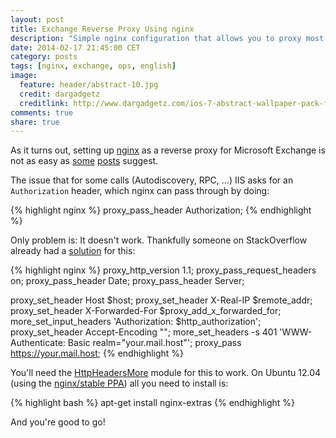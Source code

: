 ```yaml
---
layout: post
title: Exchange Reverse Proxy Using nginx
description: "Simple nginx configuration that allows you to proxy most of Microsoft Exchange."
date: 2014-02-17 21:45:00 CET
category: posts
tags: [nginx, exchange, ops, english]
image:
  feature: header/abstract-10.jpg
  credit: dargadgetz
  creditlink: http://www.dargadgetz.com/ios-7-abstract-wallpaper-pack-for-iphone-5-and-ipod-touch-retina/
comments: true
share: true
---
```


As it turns out, setting up [nginx](http://nginx.org) as a reverse proxy for Microsoft Exchange is not as easy as [some](http://blog.friedlandreas.net/2013/07/reverseproxy-fur-eas-exchange-activesync-und-owa-outlookwebapp-mit-nginx/) [posts](http://www.administrator.de/wissen/ngnix-als-reverse-proxy-für-exchange-2010-192711.html) suggest.

The issue that for some calls (Autodiscovery, RPC, …) IIS asks for an `Authorization` header, which nginx can pass through by doing:

{% highlight nginx %}
proxy_pass_header Authorization;
{% endhighlight %}

Only problem is: It doesn't work. Thankfully someone on StackOverflow already had a [solution](http://stackoverflow.com/a/19714696) for this:

{% highlight nginx %}
proxy_http_version 1.1;
proxy_pass_request_headers on;
proxy_pass_header Date;
proxy_pass_header Server;

proxy_set_header Host $host;
proxy_set_header X-Real-IP $remote_addr;
proxy_set_header X-Forwarded-For $proxy_add_x_forwarded_for;
more_set_input_headers 'Authorization: $http_authorization';
proxy_set_header Accept-Encoding "";
more_set_headers -s 401 'WWW-Authenticate: Basic realm="your.mail.host"';
proxy_pass https://your.mail.host;
{% endhighlight %}

You'll need the [HttpHeadersMore](http://wiki.nginx.org/HttpHeadersMoreModule) module for this to work. On Ubuntu 12.04 (using the [nginx/stable PPA](https://launchpad.net/~nginx/+archive/stable)) all you need to install is:

{% highlight bash %}
apt-get install nginx-extras
{% endhighlight %}

And you're good to go!
